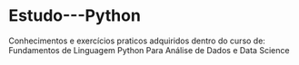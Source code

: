 # Estudo---Python
Conhecimentos e exercícios praticos adquiridos dentro do curso de: Fundamentos de Linguagem Python Para Análise de Dados e Data Science
